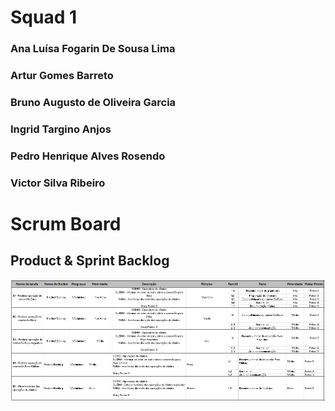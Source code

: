 # Squad 1
### Ana Luísa Fogarin De Sousa Lima
### Artur Gomes Barreto
### Bruno Augusto de Oliveira Garcia
### Ingrid Targino Anjos
### Pedro Henrique Alves Rosendo
### Victor Silva Ribeiro

# Scrum Board
## Product & Sprint Backlog 
![](ScrumBoard.png)
